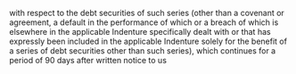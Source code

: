 with respect to the debt securities of such series (other than a covenant or agreement, a default in the
performance of which or a breach of which is elsewhere in the applicable Indenture specifically dealt
with or that has expressly been included in the applicable Indenture solely for the benefit of a series of
debt securities other than such series), which continues for a period of 90 days after written notice to us